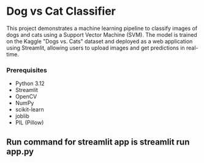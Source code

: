 # Dog vs Cat Classifier

This project demonstrates a machine learning pipeline to classify images of dogs and cats using a Support Vector Machine (SVM). The model is trained on the Kaggle "Dogs vs. Cats" dataset and deployed as a web application using Streamlit, allowing users to upload images and get predictions in real-time.



### Prerequisites

- Python 3.12
- Streamlit
- OpenCV
- NumPy
- scikit-learn
- joblib
- PIL (Pillow)

<h2>Run command for streamlit app is <b>streamlit run app.py</b></h2>
